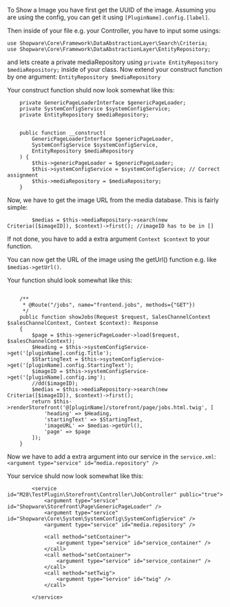 To Show a Image you have first get the UUID of the image. Assuming you are using the config, you can get it using `[PluginName].config.[label]`.

Then inside of your file e.g. your Controller, you have to input some usings:
```
use Shopware\Core\Framework\DataAbstractionLayer\Search\Criteria;
use Shopware\Core\Framework\DataAbstractionLayer\EntityRepository;
```

and lets create a private mediaRepository using `private EntityRepository $mediaRepository;` inside of your class.
Now extend your construct function by one argument: `EntityRepository $mediaRepository`

Your construct function shuld now look somewhat like this:

```
    private GenericPageLoaderInterface $genericPageLoader;
    private SystemConfigService $systemConfigService;
    private EntityRepository $mediaRepository;


    public function __construct(
        GenericPageLoaderInterface $genericPageLoader,
        SystemConfigService $systemConfigService,
        EntityRepository $mediaRepository
    ) {
        $this->genericPageLoader = $genericPageLoader;
        $this->systemConfigService = $systemConfigService; // Correct assignment
        $this->mediaRepository = $mediaRepository;
    }
```

Now, we have to get the image URL from the media database. This is fairly simple:
```
        $medias = $this->mediaRepository->search(new Criteria([$imageID]), $context)->first(); //imageID has to be in []
```
If not done, you have to add a extra argument `Context $context` to your function.

You can now get the URL of the image using the getUrl() function e.g. like `$medias->getUrl()`.

Your function shuld look somewhat like this:
```

    /**
     * @Route("/jobs", name="frontend.jobs", methods={"GET"})
     */
    public function showJobs(Request $request, SalesChannelContext $salesChannelContext, Context $context): Response
    {
        $page = $this->genericPageLoader->load($request, $salesChannelContext);
        $Heading = $this->systemConfigService->get('[pluginName].config.Title');
        $StartingText = $this->systemConfigService->get('[pluginName].config.StartingText');
        $imageID = $this->systemConfigService->get('[pluginName].config.img');
        //dd($imageID);
        $medias = $this->mediaRepository->search(new Criteria([$imageID]), $context)->first();
        return $this->renderStorefront('@[pluginName]/storefront/page/jobs.html.twig', [
            'heading' => $Heading,
            'startingText' => $StartingText,
            'imageURL' => $medias->getUrl(),
            'page' => $page
        ]);
    }
```

Now we have to add a extra argument into our service in the `service.xml`: `<argument type="service" id="media.repository" />`

Your service shuld now look somewhat like this:
```
        <service id="M28\TestPlugin\Storefront\Controller\JobController" public="true">
            <argument type="service" id="Shopware\Storefront\Page\GenericPageLoader" />
            <argument type="service" id="Shopware\Core\System\SystemConfig\SystemConfigService" />
            <argument type="service" id="media.repository" />

            <call method="setContainer">
                <argument type="service" id="service_container" />
            </call>
            <call method="setContainer">
                <argument type="service" id="service_container" />
            </call>
            <call method="setTwig">
                <argument type="service" id="twig" />
            </call>

        </service>
```
